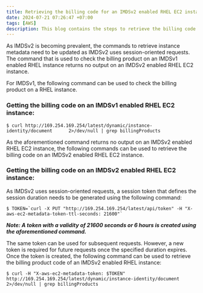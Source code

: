 ```yaml
---
title: Retrieving the billing code for an IMDSv2 enabled RHEL EC2 instance
date: 2024-07-21 07:26:47 +07:00
tags: [AWS]
description: This blog contains the steps to retrieve the billing code for an IMDSv2 enabled RHEL EC2 instance.
---
```


As IMDSv2 is becoming prevalent, the commands to retrieve instance metadata need to be updated as IMDSv2 uses session-oriented requests. The command that is used to check the billing product on an IMDSv1 enabled RHEL instance returns no output on an IMDSv2 enabled RHEL EC2 instance.  

For IMDSv1, the following command can be used to check the billing product on a RHEL instance.

### Getting the billing code on an IMDSv1 enabled RHEL EC2 instance:

```
$ curl http://169.254.169.254/latest/dynamic/instance-identity/document      2>/dev/null | grep billingProducts
```

As the aforementioned command returns no output on an IMDSv2 enabled RHEL EC2 instance, the following commands can be used to retrieve the billing code on an IMDSv2 enabled RHEL EC2 instance.

### Getting the billing code on an IMDSv2 enabled RHEL EC2 instance:

As IMDSv2 uses session-oriented requests, a session token that defines the session duration needs to be generated using the following command:

```
$ TOKEN=`curl -X PUT "http://169.254.169.254/latest/api/token" -H "X-aws-ec2-metadata-token-ttl-seconds: 21600"`
```
***Note: A token with a validity of 21600 seconds or 6 hours is created using the aforementioned command.***

The same token can be used for subsequent requests. However, a new token is required for future requests once the specified duration expires. Once the token is created, the following command can be used to retrieve the billing product code of an IMDSv2 enabled RHEL instance:

```
$ curl -H "X-aws-ec2-metadata-token: $TOKEN" http://169.254.169.254/latest/dynamic/instance-identity/document      2>/dev/null | grep billingProducts
```
